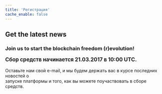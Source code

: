 ```yaml
---
title: 'Регистрация'
cache_enable: false
---
```


## Get the latest news
### Join us to start the blockchain freedom (r)evolution!

<big><b>Сбор средств начинается 21.03.2017 в 10:00 UTC.</b></big>
<br><br>
Оставьте нам свой e-mail, и мы будем держать вас в курсе последних новостей о<br>
запуске платформы и того, как вы можете поучаствовать в сборе средств.